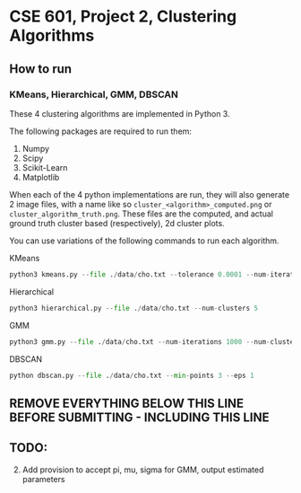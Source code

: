 # CSE 601, Project 2, Clustering Algorithms

## How to run

### KMeans, Hierarchical, GMM, DBSCAN
These 4 clustering algorithms are implemented in Python 3.

The following packages are required to run them:

1. Numpy
2. Scipy
3. Scikit-Learn
4. Matplotlib

When each of the 4 python implementations are run, they will also generate 2 image files, with a name like so `cluster_<algorithm>_computed.png` or `cluster_algorithm_truth.png`. These files are the computed, and actual ground truth cluster based (respectively), 2d cluster plots.

You can use variations of the following commands to run each algorithm.

KMeans
```python
python3 kmeans.py --file ./data/cho.txt --tolerance 0.0001 --num-iterations 1000 --num-clusters 5
```

Hierarchical
```python
python3 hierarchical.py --file ./data/cho.txt --num-clusters 5
```

GMM
```python
python3 gmm.py --file ./data/cho.txt --num-iterations 1000 --num-clusters 5 --tolerance 0.0001
```

DBSCAN
```python
python dbscan.py --file ./data/cho.txt --min-points 3 --eps 1
```

## REMOVE EVERYTHING BELOW THIS LINE BEFORE SUBMITTING - INCLUDING THIS LINE
## TODO:
2. Add provision to accept pi, mu, sigma for GMM, output estimated parameters

